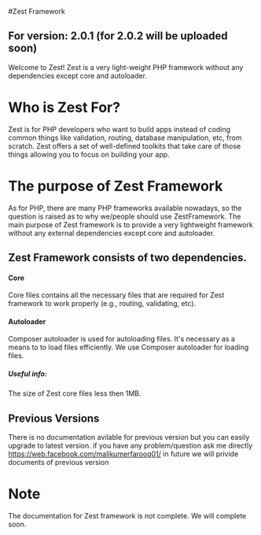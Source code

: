 #Zest Framework
## For version: 2.0.1 (for 2.0.2 will be uploaded soon)
Welcome to Zest! Zest is a very light-weight PHP framework without any dependencies except core and autoloader.
# Who is Zest For?
Zest is for PHP developers who want to build apps instead of coding common things like validation, routing, database manipulation, etc, from scratch. Zest offers a set of well-defined toolkits that take care of those things allowing you to focus on building your app.
# The purpose of Zest Framework
As for PHP, there are many PHP frameworks available nowadays, so the question is raised as to why we/people should use ZestFramework. The main purpose of Zest framework is to provide a very lightweight framework without any external dependencies except core and autoloader.
## Zest Framework consists of two dependencies.
#### Core
Core files contains all the necessary files that are required for Zest framework to work properly (e.g., routing, validating, etc).

#### Autoloader
Composer autoloader is used for autoloading files. It's necessary as a means to to load files efficiently. We use Composer autoloader for loading files.

##### Useful info:
The size of Zest core files less then 1MB.

## Previous Versions
There is no documentation avilable for previous version but you can easily upgrade to latest version. if you have any problem/question ask me directly https://web.facebook.com/malikumerfarooq01/
in future we will privide documents of previous version  

# Note
The documentation for Zest framework is not complete. We will complete soon.


